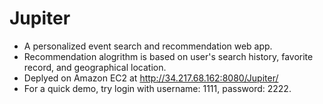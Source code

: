 # Jupiter
- A personalized event search and recommendation web app.
- Recommendation alogrithm is based on user's search history, favorite record, and geographical location.
- Deplyed on Amazon EC2 at http://34.217.68.162:8080/Jupiter/
- For a quick demo, try login with username: 1111, password: 2222.
